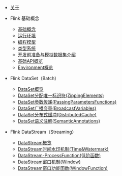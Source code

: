 
* [关于](/framework/flink-basis/README.md)
* Flink 基础概念
    * [基础概念](/framework/flink-basis/基础概念.md)
    * [运行环境](/framework/flink-basis/运行环境.md)
    * [编程模型](/framework/flink-basis/编程模型.md)
    * [类型系统](/framework/flink-basis/类型系统.md)
    * [开发前准备与模拟数据集介绍](/framework/flink-basis/开发前准备与模拟数据集介绍.md)
    * [基础API概览](/framework/flink-basis/基础API概览.md)
    * [Environment概览](/framework/flink-basis/Environment概览.md)

* Flink DataSet（Batch）    
    * [DataSet概览](/framework/flink-basis/DataSet概览.md)
    * [DataSet分配唯一标识符(ZippingElements)](/framework/flink-basis/DataSet分配唯一标识符(ZippingElements).md)
    * [DataSet参数传递(PassingParametersFunctions)](/framework/flink-basis/DataSet参数传递(PassingParametersFunctions).md)
    * [DataSet广播变量(BroadcastVariables)](/framework/flink-basis/DataSet广播变量(BroadcastVariables).md)
    * [DataSet分布式缓冲(DistributedCache)](/framework/flink-basis/DataSet分布式缓冲(DistributedCache).md)
    * [DataSet语义注解(SemanticAnnotations)](/framework/flink-basis/DataSet语义注解(SemanticAnnotations).md)
    
* Flink DataStream（Streaming）   
    * [DataStream概览](/framework/flink-basis/DataStream概览.md)
    * [DataStream时间水印机制(Time&Watermark)](/framework/flink-basis/DataStream时间水印机制(Time&Watermark).md)
    * [DataStream-ProcessFunction(低阶函数)](/framework/flink-basis/DataStream-ProcessFunction(低阶函数).md)
    * [DataStream窗口机制(Window)](/framework/flink-basis/DataStream窗口机制(Window).md)
    * [DataStream窗口功能函数(WindowFunction)](/framework/flink-basis/DataStream窗口功能函数(WindowFunction).md)